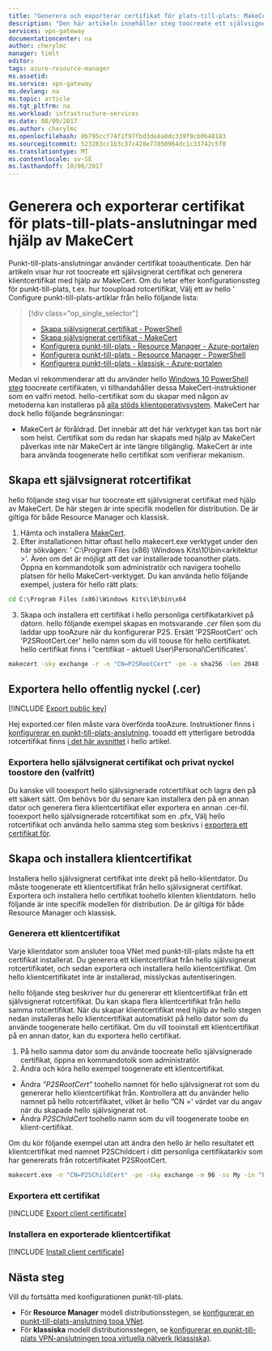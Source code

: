 ```yaml
---
title: "Generera och exporterar certifikat för plats-till-plats: MakeCert: Azure | Microsoft Docs"
description: "Den här artikeln innehåller steg toocreate ett självsignerat rotcertifikat, exportera hello offentliga nyckel och generera klientcertifikat med hjälp av MakeCert."
services: vpn-gateway
documentationcenter: na
author: cherylmc
manager: timlt
editor: 
tags: azure-resource-manager
ms.assetid: 
ms.service: vpn-gateway
ms.devlang: na
ms.topic: article
ms.tgt_pltfrm: na
ms.workload: infrastructure-services
ms.date: 08/09/2017
ms.author: cherylmc
ms.openlocfilehash: 0b795ccf74f1f97fbd3de8a0dc339f9cb0b48183
ms.sourcegitcommit: 523283cc1b3c37c428e77850964dc1c33742c5f0
ms.translationtype: MT
ms.contentlocale: sv-SE
ms.lasthandoff: 10/06/2017
---
```

# <a name="generate-and-export-certificates-for-point-to-site-connections-using-makecert"></a>Generera och exporterar certifikat för plats-till-plats-anslutningar med hjälp av MakeCert

Punkt-till-plats-anslutningar använder certifikat tooauthenticate. Den här artikeln visar hur rot toocreate ett självsignerat certifikat och generera klientcertifikat med hjälp av MakeCert. Om du letar efter konfigurationssteg för punkt-till-plats, t.ex. hur tooupload rotcertifikat, Välj ett av hello ' Configure punkt-till-plats-artiklar från hello följande lista:

> [!div class="op_single_selector"]
> * [Skapa självsignerat certifikat - PowerShell](vpn-gateway-certificates-point-to-site.md)
> * [Skapa självsignerat certifikat - MakeCert](vpn-gateway-certificates-point-to-site-makecert.md)
> * [Konfigurera punkt-till-plats - Resource Manager - Azure-portalen](vpn-gateway-howto-point-to-site-resource-manager-portal.md)
> * [Konfigurera punkt-till-plats - Resource Manager - PowerShell](vpn-gateway-howto-point-to-site-rm-ps.md)
> * [Konfigurera punkt-till-plats - klassisk - Azure-portalen](vpn-gateway-howto-point-to-site-classic-azure-portal.md)
> 
> 

Medan vi rekommenderar att du använder hello [Windows 10 PowerShell steg](vpn-gateway-certificates-point-to-site.md) toocreate certifikaten, vi tillhandahåller dessa MakeCert-instruktioner som en valfri metod. hello-certifikat som du skapar med någon av metoderna kan installeras på [alla stöds klientoperativsystem](vpn-gateway-howto-point-to-site-resource-manager-portal.md#faq). MakeCert har dock hello följande begränsningar:

* MakeCert är föråldrad. Det innebär att det här verktyget kan tas bort när som helst. Certifikat som du redan har skapats med hjälp av MakeCert påverkas inte när MakeCert är inte längre tillgänglig. MakeCert är inte bara använda toogenerate hello certifikat som verifierar mekanism.

## <a name="rootcert"></a>Skapa ett självsignerat rotcertifikat

hello följande steg visar hur toocreate ett självsignerat certifikat med hjälp av MakeCert. De här stegen är inte specifik modellen för distribution. De är giltiga för både Resource Manager och klassisk.

1. Hämta och installera [MakeCert](https://msdn.microsoft.com/library/windows/desktop/aa386968(v=vs.85).aspx).
2. Efter installationen hittar oftast hello makecert.exe verktyget under den här sökvägen: ' C:\Program Files (x86) \Windows Kits\10\bin\<arkitektur >'. Även om det är möjligt att det var installerade tooanother plats. Öppna en kommandotolk som administratör och navigera toohello platsen för hello MakeCert-verktyget. Du kan använda hello följande exempel, justera för hello rätt plats:

  ```cmd
  cd C:\Program Files (x86)\Windows Kits\10\bin\x64
  ```
3. Skapa och installera ett certifikat i hello personliga certifikatarkivet på datorn. hello följande exempel skapas en motsvarande *.cer* filen som du laddar upp tooAzure när du konfigurerar P2S. Ersätt 'P2SRootCert' och 'P2SRootCert.cer' hello namn som du vill toouse för hello certifikatet. hello certifikat finns i ”certifikat - aktuell User\Personal\Certificates'.

  ```cmd
  makecert -sky exchange -r -n "CN=P2SRootCert" -pe -a sha256 -len 2048 -ss My
  ```

## <a name="cer"></a>Exportera hello offentlig nyckel (.cer)

[!INCLUDE [Export public key](../../includes/vpn-gateway-certificates-export-public-key-include.md)]

Hej exported.cer filen måste vara överförda tooAzure. Instruktioner finns i [konfigurerar en punkt-till-plats-anslutning](vpn-gateway-howto-point-to-site-resource-manager-portal.md#uploadfile). tooadd ett ytterligare betrodda rotcertifikat finns [i det här avsnittet](vpn-gateway-howto-point-to-site-resource-manager-portal.md#add) i hello artikel.

### <a name="export-hello-self-signed-certificate-and-private-key-toostore-it-optional"></a>Exportera hello självsignerat certifikat och privat nyckel toostore den (valfritt)

Du kanske vill tooexport hello självsignerade rotcertifikat och lagra den på ett säkert sätt. Om behövs bör du senare kan installera den på en annan dator och generera flera klientcertifikat eller exportera en annan .cer-fil. tooexport hello självsignerade rotcertifikat som en .pfx, Välj hello rotcertifikat och använda hello samma steg som beskrivs i [exportera ett certifikat för](#clientexport).

## <a name="create-and-install-client-certificates"></a>Skapa och installera klientcertifikat

Installera hello självsignerat certifikat inte direkt på hello-klientdator. Du måste toogenerate ett klientcertifikat från hello självsignerat certifikat. Exportera och installera hello certifikat toohello klienten klientdatorn. hello följande är inte specifik modellen för distribution. De är giltiga för både Resource Manager och klassisk.

### <a name="clientcert"></a>Generera ett klientcertifikat

Varje klientdator som ansluter tooa VNet med punkt-till-plats måste ha ett certifikat installerat. Du generera ett klientcertifikat från hello självsignerat rotcertifikatet, och sedan exportera och installera hello klientcertifikat. Om hello klientcertifikatet inte är installerad, misslyckas autentiseringen. 

hello följande steg beskriver hur du genererar ett klientcertifikat från ett självsignerat rotcertifikat. Du kan skapa flera klientcertifikat från hello samma rotcertifikat. När du skapar klientcertifikat med hjälp av hello stegen nedan installeras hello klientcertifikat automatiskt på hello dator som du använde toogenerate hello certifikat. Om du vill tooinstall ett klientcertifikat på en annan dator, kan du exportera hello certifikat.
 
1. På hello samma dator som du använde toocreate hello självsignerade certifikat, öppna en kommandotolk som administratör.
2. Ändra och köra hello exempel toogenerate ett klientcertifikat.
  * Ändra *”P2SRootCert”* toohello namnet för hello självsignerat rot som du genererar hello klientcertifikat från. Kontrollera att du använder hello namnet på hello rotcertifikatet, vilket är hello ”CN =' värdet var du angav när du skapade hello självsignerat rot.
  * Ändra *P2SChildCert* toohello namn som du vill toogenerate toobe en klient-certifikat.

  Om du kör följande exempel utan att ändra den hello är hello resultatet ett klientcertifikat med namnet P2SChildcert i ditt personliga certifikatarkiv som har genererats från rotcertifikatet P2SRootCert.

  ```cmd
  makecert.exe -n "CN=P2SChildCert" -pe -sky exchange -m 96 -ss My -in "P2SRootCert" -is my -a sha256
  ```

### <a name="clientexport"></a>Exportera ett certifikat

[!INCLUDE [Export client certificate](../../includes/vpn-gateway-certificates-export-client-cert-include.md)]

### <a name="install"></a>Installera en exporterade klientcertifikat

[!INCLUDE [Install client certificate](../../includes/vpn-gateway-certificates-install-client-cert-include.md)]

## <a name="next-steps"></a>Nästa steg

Vill du fortsätta med konfigurationen punkt-till-plats. 

* För **Resource Manager** modell distributionsstegen, se [konfigurerar en punkt-till-plats-anslutning tooa VNet](vpn-gateway-howto-point-to-site-resource-manager-portal.md).
* För **klassiska** modell distributionsstegen, se [konfigurerar en punkt-till-plats VPN-anslutningen tooa virtuella nätverk (klassiska)](vpn-gateway-howto-point-to-site-classic-azure-portal.md).
